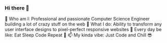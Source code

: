 ### Hi there 👋

👯 Who am I: Professional and passionate Computer Science Engineer building a lot of crazy stuff on the web
🌱 What I do: Ability to transform any user interface designs to pixel-perfect responsive websites
💬 Every day be like: Eat Sleep Code Repeat 🔁
📫 My kinda vibe: Just Code and Chill 😎
